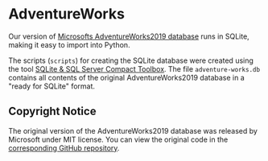 # AdventureWorks

Our version of [Microsofts AdventureWorks2019 database](https://docs.microsoft.com/de-de/sql/samples/adventureworks-install-configure) runs in SQLite, making it easy to import into Python.

The scripts (`scripts`) for creating the SQLite database were created using the tool [SQLite & SQL Server Compact Toolbox](https://github.com/ErikEJ/SqlCeToolbox). The file `adventure-works.db` contains all contents of the original AdventureWorks2019 database in a "ready for SQLite" format.

## Copyright Notice

The original version of the AdventureWorks2019 database was released by Microsoft under MIT license. You can view the original code in the [corresponding GitHub repository](https://github.com/microsoft/sql-server-samples).